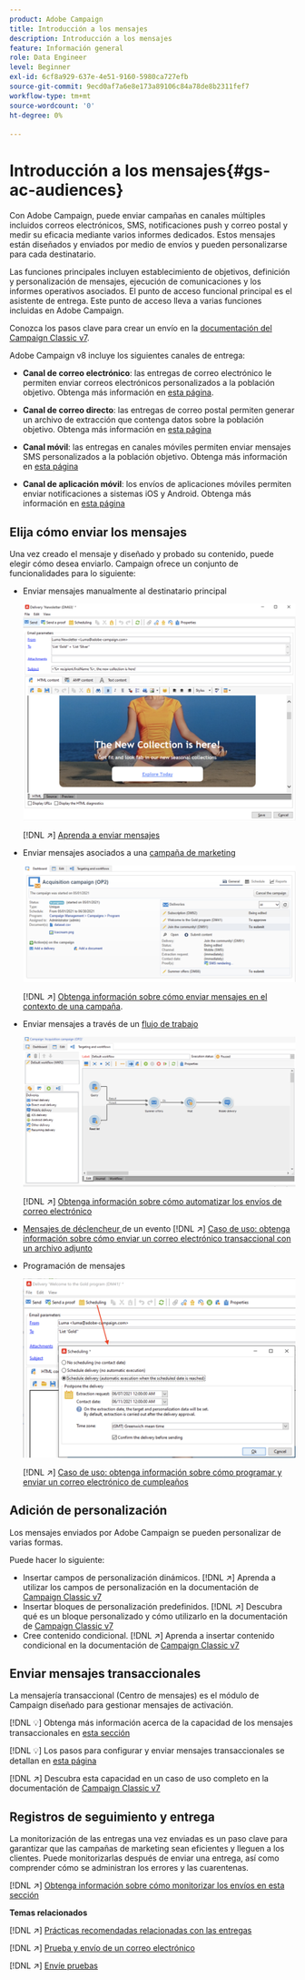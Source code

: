 ```yaml
---
product: Adobe Campaign
title: Introducción a los mensajes
description: Introducción a los mensajes
feature: Información general
role: Data Engineer
level: Beginner
exl-id: 6cf8a929-637e-4e51-9160-5980ca727efb
source-git-commit: 9ecd0af7a6e8e173a89106c84a78de8b2311fef7
workflow-type: tm+mt
source-wordcount: '0'
ht-degree: 0%

---
```


# Introducción a los mensajes{#gs-ac-audiences}

Con Adobe Campaign, puede enviar campañas en canales múltiples incluidos correos electrónicos, SMS, notificaciones push y correo postal y medir su eficacia mediante varios informes dedicados. Estos mensajes están diseñados y enviados por medio de envíos y pueden personalizarse para cada destinatario.

Las funciones principales incluyen establecimiento de objetivos, definición y personalización de mensajes, ejecución de comunicaciones y los informes operativos asociados. El punto de acceso funcional principal es el asistente de entrega. Este punto de acceso lleva a varias funciones incluidas en Adobe Campaign.

Conozca los pasos clave para crear un envío en la [documentación del Campaign Classic v7](https://experienceleague.adobe.com/docs/campaign-classic/using/sending-messages/key-steps-when-creating-a-delivery/steps-about-delivery-creation-steps.html?lang=es).

Adobe Campaign v8 incluye los siguientes canales de entrega:

* **Canal de correo electrónico**: las entregas de correo electrónico le permiten enviar correos electrónicos personalizados a la población objetivo. Obtenga más información en [esta página](../send/email.md).

* **Canal de correo directo**: las entregas de correo postal permiten generar un archivo de extracción que contenga datos sobre la población objetivo.  Obtenga más información en [esta página](../send/direct-mail.md)

* **Canal móvil**: las entregas en canales móviles permiten enviar mensajes SMS personalizados a la población objetivo.  Obtenga más información en [esta página](../send/sms.md)

* **Canal de aplicación móvil**: los envíos de aplicaciones móviles permiten enviar notificaciones a sistemas iOS y Android.  Obtenga más información en [esta página](../send/push.md)

<!--
* **LINE channel**: LINE deliveries let you send messages on LINE, an instant messaging application available on all smartphones. Learn more in [this page](../send/line.md)
-->

## Elija cómo enviar los mensajes

Una vez creado el mensaje y diseñado y probado su contenido, puede elegir cómo desea enviarlo. Campaign ofrece un conjunto de funcionalidades para lo siguiente:

* Enviar mensajes manualmente al destinatario principal

   ![](assets/send-email.png)

   [!DNL :arrow_upper_right:] [Aprenda a enviar mensajes](https://experienceleague.adobe.com/docs/campaign-classic/using/sending-messages/sending-emails/sending-an-email/sending-messages.html?lang=es)
* Enviar mensajes asociados a una [campaña de marketing](campaigns.md)

   ![](assets/deliveries-in-a-campaign.png)

   [!DNL :arrow_upper_right:] [Obtenga información sobre cómo enviar mensajes en el contexto de una campaña](https://experienceleague.adobe.com/docs/campaign-classic/using/orchestrating-campaigns/orchestrate-campaigns/marketing-campaign-deliveries.html?lang=es).
* Enviar mensajes a través de un [flujo de trabajo](../config/workflows.md)

   ![](assets/send-in-a-wf.png)

   [!DNL :arrow_upper_right:] [Obtenga información sobre cómo automatizar los envíos de correo electrónico](https://experienceleague.adobe.com/docs/campaign-classic/using/automating-with-workflows/action-activities/delivery.html?lang=es)
* [Mensajes de déclencheur ](../send/transactional.md) de un evento
   [!DNL :arrow_upper_right:] [Caso de uso: obtenga información sobre cómo enviar un correo electrónico transaccional con un archivo adjunto](https://experienceleague.adobe.com/docs/campaign-classic/using/transactional-messaging/use-case/transactional-email-with-attachments.html?lang=es)
* Programación de mensajes

   ![](assets/schedule-send.png)

   [!DNL :arrow_upper_right:] [Caso de uso: obtenga información sobre cómo programar y enviar un correo electrónico de cumpleaños](https://experienceleague.adobe.com/docs/campaign-classic/using/automating-with-workflows/use-cases/deliveries/sending-a-birthday-email.html?lang=es)


## Adición de personalización

Los mensajes enviados por Adobe Campaign se pueden personalizar de varias formas.

Puede hacer lo siguiente:

* Insertar campos de personalización dinámicos.
   [!DNL :arrow_upper_right:] Aprenda a utilizar los campos de personalización en la documentación de  [Campaign Classic v7](https://experienceleague.adobe.com/docs/campaign-classic/using/sending-messages/personalizing-deliveries/personalization-fields.html?lang=es)
* Insertar bloques de personalización predefinidos.
   [!DNL :arrow_upper_right:] Descubra qué es un bloque personalizado y cómo utilizarlo en la documentación de  [Campaign Classic v7](https://experienceleague.adobe.com/docs/campaign-classic/using/sending-messages/personalizing-deliveries/personalization-blocks.html?lang=es)
* Cree contenido condicional.
   [!DNL :arrow_upper_right:] Aprenda a insertar contenido condicional en la documentación de  [Campaign Classic v7](https://experienceleague.adobe.com/docs/campaign-classic/using/sending-messages/personalizing-deliveries/conditional-content.html?lang=es)

## Enviar mensajes transaccionales

La mensajería transaccional (Centro de mensajes) es el módulo de Campaign diseñado para gestionar mensajes de activación.

[!DNL :bulb:] Obtenga más información acerca de la capacidad de los mensajes transaccionales en [esta sección](../dev/architecture.md#transac-msg-archi)

[!DNL :bulb:] Los pasos para configurar y enviar mensajes transaccionales se detallan en [esta página](../send/transactional.md)

[!DNL :arrow_upper_right:] Descubra esta capacidad en un caso de uso completo en la documentación de  [Campaign Classic v7](https://experienceleague.adobe.com/docs/campaign-classic/using/transactional-messaging/use-case/transactional-email-with-attachments.html?lang=es#transactional-messaging)

## Registros de seguimiento y entrega

La monitorización de las entregas una vez enviadas es un paso clave para garantizar que las campañas de marketing sean eficientes y lleguen a los clientes. Puede monitorizarlas después de enviar una entrega, así como comprender cómo se administran los errores y las cuarentenas.

[!DNL :arrow_upper_right:] [Obtenga información sobre cómo monitorizar los envíos en esta sección](https://experienceleague.adobe.com/docs/campaign-classic/using/sending-messages/monitoring-deliveries/about-delivery-monitoring.html?lang=es#sending-messages)


**Temas relacionados**

[!DNL :arrow_upper_right:]  [Prácticas recomendadas relacionadas con las entregas](https://experienceleague.adobe.com/docs/campaign-classic/using/sending-messages/key-steps-when-creating-a-delivery/delivery-bestpractices/delivery-best-practices.html?lang=es)

[!DNL :arrow_upper_right:]  [Prueba y envío de un correo electrónico](https://experienceleague.adobe.com/docs/campaign-classic/using/sending-messages/sending-emails/sending-an-email/sending-messages.html)

[!DNL :arrow_upper_right:]  [Envíe pruebas](https://experienceleague.adobe.com/docs/campaign-classic/using/sending-messages/key-steps-when-creating-a-delivery/steps-validating-the-delivery.html?lang=es)
